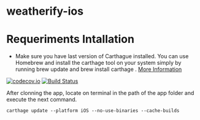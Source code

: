 # weatherify-ios

# Requeriments Intallation

-  Make sure you have last version of Carthague installed.   You can use Homebrew and install the carthage tool on your system simply by running brew update and brew install carthage . 
[More Information](https://github.com/Carthage/Carthage)


[![codecov.io](https://codecov.io/gh/syllerim/weather-ios/branch/master/graphs/badge.svg)](https://codecov.io/gh/syllerim/weather-ios/branch/master)
[![Build Status](https://travis-ci.org/syllerim/weather-ios.svg?branch=master)](https://travis-ci.org/syllerim/weather-ios)

After clonning the app, locate on terminal in the path of the app folder and execute the next command.

`carthage update --platform iOS --no-use-binaries --cache-builds`



